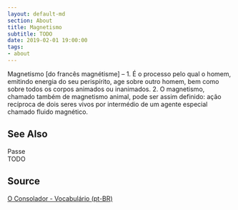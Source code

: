 ```yaml
---
layout: default-md
section: About
title: Magnetismo
subtitle: TODO
date: 2019-02-01 19:00:00
tags:
- about
---
```


Magnetismo [do francês magnétisme] – 1. É o processo pelo qual o homem, emitindo energia do seu perispírito, age sobre outro homem, bem como sobre todos os corpos animados ou inanimados. 2. O magnetismo, chamado também de magnetismo animal, pode ser assim definido: ação recíproca de dois seres vivos por intermédio de um agente especial chamado fluido magnético.

## See Also
Passe  
TODO

## Source
[O Consolador - Vocabulário (pt-BR)](http://www.oconsolador.com.br/linkfixo/vocabulario/principal.html)


